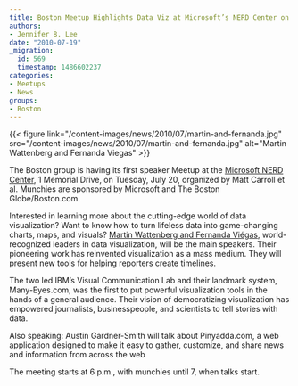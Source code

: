 ```yaml
---
title: Boston Meetup Highlights Data Viz at Microsoft’s NERD Center on July 20
authors:
- Jennifer 8. Lee
date: "2010-07-19"
_migration:
  id: 569
  timestamp: 1486602237
categories:
- Meetups
- News
groups:
- Boston
---
```


{{< figure link="/content-images/news/2010/07/martin-and-fernanda.jpg" src="/content-images/news/2010/07/martin-and-fernanda.jpg" alt="Martin Wattenberg and Fernanda Viegas" >}}

The Boston group is having its first speaker Meetup at the [Microsoft NERD Center][1], 1 Memorial Drive, on Tuesday, July 20, organized by Matt Carroll et al. Munchies are sponsored by Microsoft and The Boston Globe/Boston.com.

Interested in learning more about the cutting-edge world of data visualization? Want to know how to turn lifeless data into game-changing charts, maps, and visuals? [Martin Wattenberg and Fernanda Viégas][2], world-recognized leaders in data visualization, will be the main speakers. Their pioneering work has reinvented visualization as a mass medium. They will present new tools for helping reporters create timelines.

The two led IBM&#8217;s Visual Communication Lab and their landmark system, Many-Eyes.com, was the first to put powerful visualization tools in the hands of a general audience. Their vision of democratizing visualization has empowered journalists, businesspeople, and scientists to tell stories with data.

Also speaking: Austin Gardner-Smith will talk about Pinyadda.com, a web application designed to make it easy to gather, customize, and share news and information from across the web

The meeting starts at 6 p.m., with munchies until 7, when talks start.

 [1]: http://www.meetup.com/hackshackersboston/venue/1310147/?eventId=13946817&popup=true
 [2]: http://hint.fm/
